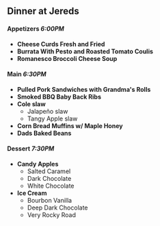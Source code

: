 ## Dinner at Jereds

#### Appetizers *6:00PM*

* **Cheese Curds Fresh and Fried**
* **Burrata With Pesto and Roasted Tomato Coulis**
* **Romanesco Broccoli Cheese Soup**

#### Main *6:30PM*

* **Pulled Pork Sandwiches with Grandma's Rolls**
* **Smoked BBQ Baby Back Ribs**
* **Cole slaw**
    * Jalapeño slaw
    * Tangy Apple slaw
* **Corn Bread Muffins w/ Maple Honey**
* **Dads Baked Beans**

#### Dessert *7:30PM*

* **Candy Apples**
    - Salted Caramel
    - Dark Chocolate
    - White Chocolate
* **Ice Cream**
    * Bourbon Vanilla
    * Deep Dark Chocolate
    * Very Rocky Road
